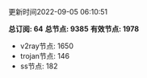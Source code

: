 更新时间2022-09-05 06:10:51

**总订阅: 64**
**总节点: 9385**
**有效节点: 1978**
- v2ray节点: 1650
- trojan节点: 146
- ss节点: 182
